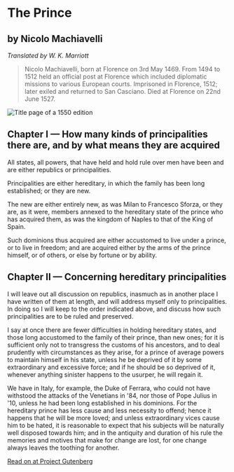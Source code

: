 # The Prince

## by Nicolo Machiavelli

_Translated by W. K. Marriott_

> Nicolo Machiavelli, born at Florence on 3rd May 1469. From 1494 to 1512 held an official post at Florence which included diplomatic missions to various European courts. Imprisoned in Florence, 1512; later exiled and returned to San Casciano. Died at Florence on 22nd June 1527.

![Title page of a 1550 edition](../img/prince.jpg "Title page of a 1550 edition. Image from Wikimedia Commons.")

## Chapter I — How many kinds of principalities there are, and by what means they are acquired

All states, all powers, that have held and hold rule over men have been and are either republics or principalities.

Principalities are either hereditary, in which the family has been long established; or they are new.

The new are either entirely new, as was Milan to Francesco Sforza, or they are, as it were, members annexed to the hereditary state of the prince who has acquired them, as was the kingdom of Naples to that of the King of Spain.

Such dominions thus acquired are either accustomed to live under a prince, or to live in freedom; and are acquired either by the arms of the prince himself, or of others, or else by fortune or by ability.

## Chapter II — Concerning hereditary principalities

I will leave out all discussion on republics, inasmuch as in another place I have written of them at length, and will address myself only to principalities. In doing so I will keep to the order indicated above, and discuss how such principalities are to be ruled and preserved.

I say at once there are fewer difficulties in holding hereditary states, and those long accustomed to the family of their prince, than new ones; for it is sufficient only not to transgress the customs of his ancestors, and to deal prudently with circumstances as they arise, for a prince of average powers to maintain himself in his state, unless he be deprived of it by some extraordinary and excessive force; and if he should be so deprived of it, whenever anything sinister happens to the usurper, he will regain it.

We have in Italy, for example, the Duke of Ferrara, who could not have withstood the attacks of the Venetians in '84, nor those of Pope Julius in '10, unless he had been long established in his dominions. For the hereditary prince has less cause and less necessity to offend; hence it happens that he will be more loved; and unless extraordinary vices cause him to be hated, it is reasonable to expect that his subjects will be naturally well disposed towards him; and in the antiquity and duration of his rule the memories and motives that make for change are lost, for one change always leaves the toothing for another.

[Read on at Project Gutenberg](https://www.gutenberg.org/ebooks/1232)
